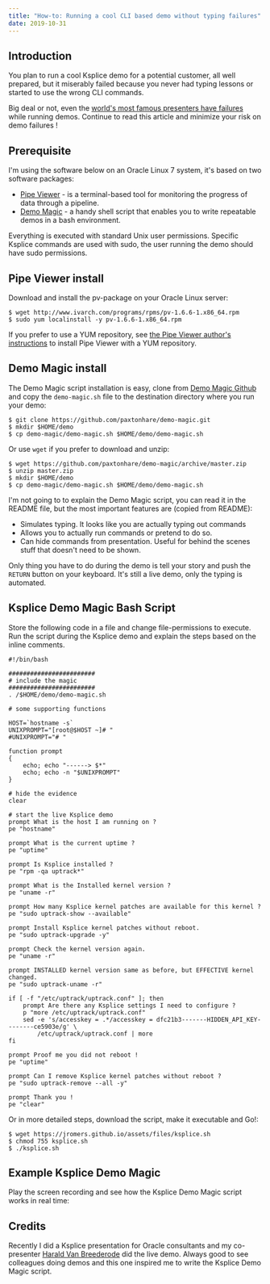 ```yaml
---
title: "How-to: Running a cool CLI based demo without typing failures"
date: 2019-10-31
---
```

## Introduction
You plan to run a cool Ksplice demo for a potential customer, all well prepared, but it miserably failed because you never had typing lessons or started to use the wrong CLI commands.

Big deal or not, even the [world's most famous presenters have failures](https://youtu.be/zNlBLyf39Bk) while running demos. Continue to read this article and minimize your risk on demo failures !

## Prerequisite
I'm using the software below on an Oracle Linux 7 system, it's based on two software packages:
* [Pipe Viewer](http://www.ivarch.com/programs/pv.shtml) - is a terminal-based tool for monitoring the progress of data through a pipeline.
* [Demo Magic](https://github.com/paxtonhare/demo-magic) - a handy shell script that enables you to write repeatable demos in a bash environment.

Everything is executed with standard Unix user permissions. Specific Ksplice commands are used with sudo, the user running the demo should have sudo permissions.

## Pipe Viewer install

Download and install the pv-package on your Oracle Linux server:
```
$ wget http://www.ivarch.com/programs/rpms/pv-1.6.6-1.x86_64.rpm
$ sudo yum localinstall -y pv-1.6.6-1.x86_64.rpm
```
If you prefer to use a YUM repository, see [the Pipe Viewer author's instructions](http://www.ivarch.com/programs/yum.shtml) to install Pipe Viewer with a YUM repository.

## Demo Magic install
The Demo Magic script installation is easy, clone from [Demo Magic Github](https://github.com/paxtonhare/demo-magic) and copy the `demo-magic.sh` file to the destination directory where you run your demo:
```
$ git clone https://github.com/paxtonhare/demo-magic.git
$ mkdir $HOME/demo
$ cp demo-magic/demo-magic.sh $HOME/demo/demo-magic.sh
```
Or use `wget` if you prefer to download and unzip:
```
$ wget https://github.com/paxtonhare/demo-magic/archive/master.zip
$ unzip master.zip
$ mkdir $HOME/demo
$ cp demo-magic/demo-magic.sh $HOME/demo/demo-magic.sh
```
I'm not going to to explain the Demo Magic script, you can read it in the README file, but the most important features are (copied from README):
* Simulates typing. It looks like you are actually typing out commands
* Allows you to actually run commands or pretend to do so.
* Can hide commands from presentation. Useful for behind the scenes stuff that doesn't need to be shown.

Only thing you have to do during the demo is tell your story and push the `RETURN` button on your keyboard. It's still a live demo, only the typing is automated.

## Ksplice Demo Magic Bash Script 

Store the following code in a file and change file-permissions to execute. Run the script during the Ksplice demo and explain the steps based on the inline comments.
```
#!/bin/bash

########################
# include the magic
########################
. /$HOME/demo/demo-magic.sh

# some supporting functions

HOST=`hostname -s`
UNIXPROMPT="[root@$HOST ~]# "
#UNIXPROMPT="# "

function prompt
{
    echo; echo "------> $*"
    echo; echo -n "$UNIXPROMPT"
}

# hide the evidence
clear

# start the live Ksplice demo
prompt What is the host I am running on ?
pe "hostname"

prompt What is the current uptime ?
pe "uptime"

prompt Is Ksplice installed ?
pe "rpm -qa uptrack*"

prompt What is the Installed kernel version ?
pe "uname -r"

prompt How many Ksplice kernel patches are available for this kernel ?
pe "sudo uptrack-show --available"

prompt Install Ksplice kernel patches without reboot.
pe "sudo uptrack-upgrade -y"

prompt Check the kernel version again.
pe "uname -r"

prompt INSTALLED kernel version same as before, but EFFECTIVE kernel changed.
pe "sudo uptrack-uname -r"

if [ -f "/etc/uptrack/uptrack.conf" ]; then
    prompt Are there any Ksplice settings I need to configure ?
    p "more /etc/uptrack/uptrack.conf"
    sed -e 's/accesskey = .*/accesskey = dfc21b3-------HIDDEN_API_KEY--------ce5903e/g' \
        /etc/uptrack/uptrack.conf | more
fi

prompt Proof me you did not reboot !
pe "uptime"

prompt Can I remove Ksplice kernel patches without reboot ?
pe "sudo uptrack-remove --all -y"

prompt Thank you !
pe "clear"
```
Or in more detailed steps, download the script, make it executable and Go!:
```
$ wget https://jromers.github.io/assets/files/ksplice.sh
$ chmod 755 ksplice.sh
$ ./ksplice.sh
```
## Example Ksplice Demo Magic
Play the screen recording and see how the Ksplice Demo Magic script works in real time:
<script id="asciicast-278117" src="https://asciinema.org/a/278117.js" async></script>

## Credits
Recently I did a Ksplice presentation for Oracle consultants and my co-presenter [Harald Van Breederode](https://prutser.wordpress.com/) did the live demo. Always good to see colleagues doing demos and this one inspired me to write the Ksplice Demo Magic script.
